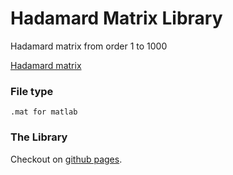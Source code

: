 # Hadamard Matrix Library
Hadamard matrix from order 1 to 1000

[Hadamard matrix](https://en.wikipedia.org/wiki/Hadamard_matrix)

### File type
```.mat for matlab```
### The Library
Checkout on [github pages](https://tsunglinyeh.github.io/a-golay-hadamard-unitary/).
